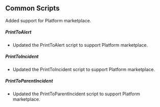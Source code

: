 ## Common Scripts

Added support for Platform marketplace.

##### PrintToAlert

- Updated the PrintToAlert script to support Platform marketplace.

##### PrintToIncident

- Updated the PrintToIncident script to support Platform marketplace.

##### PrintToParentIncident

- Updated the PrintToParentIncident script to support Platform marketplace.
